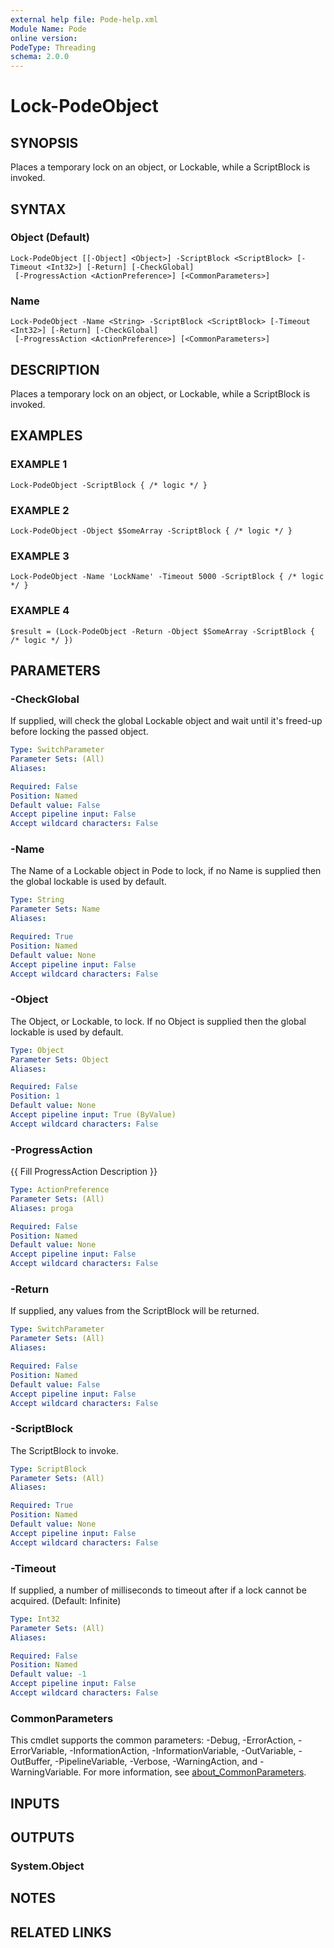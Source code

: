 ```yaml
---
external help file: Pode-help.xml
Module Name: Pode
online version:
PodeType: Threading
schema: 2.0.0
---
```


# Lock-PodeObject

## SYNOPSIS
Places a temporary lock on an object, or Lockable, while a ScriptBlock is invoked.

## SYNTAX

### Object (Default)
```
Lock-PodeObject [[-Object] <Object>] -ScriptBlock <ScriptBlock> [-Timeout <Int32>] [-Return] [-CheckGlobal]
 [-ProgressAction <ActionPreference>] [<CommonParameters>]
```

### Name
```
Lock-PodeObject -Name <String> -ScriptBlock <ScriptBlock> [-Timeout <Int32>] [-Return] [-CheckGlobal]
 [-ProgressAction <ActionPreference>] [<CommonParameters>]
```

## DESCRIPTION
Places a temporary lock on an object, or Lockable, while a ScriptBlock is invoked.

## EXAMPLES

### EXAMPLE 1
```
Lock-PodeObject -ScriptBlock { /* logic */ }
```

### EXAMPLE 2
```
Lock-PodeObject -Object $SomeArray -ScriptBlock { /* logic */ }
```

### EXAMPLE 3
```
Lock-PodeObject -Name 'LockName' -Timeout 5000 -ScriptBlock { /* logic */ }
```

### EXAMPLE 4
```
$result = (Lock-PodeObject -Return -Object $SomeArray -ScriptBlock { /* logic */ })
```

## PARAMETERS

### -CheckGlobal
If supplied, will check the global Lockable object and wait until it's freed-up before locking the passed object.

```yaml
Type: SwitchParameter
Parameter Sets: (All)
Aliases:

Required: False
Position: Named
Default value: False
Accept pipeline input: False
Accept wildcard characters: False
```

### -Name
The Name of a Lockable object in Pode to lock, if no Name is supplied then the global lockable is used by default.

```yaml
Type: String
Parameter Sets: Name
Aliases:

Required: True
Position: Named
Default value: None
Accept pipeline input: False
Accept wildcard characters: False
```

### -Object
The Object, or Lockable, to lock.
If no Object is supplied then the global lockable is used by default.

```yaml
Type: Object
Parameter Sets: Object
Aliases:

Required: False
Position: 1
Default value: None
Accept pipeline input: True (ByValue)
Accept wildcard characters: False
```

### -ProgressAction
{{ Fill ProgressAction Description }}

```yaml
Type: ActionPreference
Parameter Sets: (All)
Aliases: proga

Required: False
Position: Named
Default value: None
Accept pipeline input: False
Accept wildcard characters: False
```

### -Return
If supplied, any values from the ScriptBlock will be returned.

```yaml
Type: SwitchParameter
Parameter Sets: (All)
Aliases:

Required: False
Position: Named
Default value: False
Accept pipeline input: False
Accept wildcard characters: False
```

### -ScriptBlock
The ScriptBlock to invoke.

```yaml
Type: ScriptBlock
Parameter Sets: (All)
Aliases:

Required: True
Position: Named
Default value: None
Accept pipeline input: False
Accept wildcard characters: False
```

### -Timeout
If supplied, a number of milliseconds to timeout after if a lock cannot be acquired.
(Default: Infinite)

```yaml
Type: Int32
Parameter Sets: (All)
Aliases:

Required: False
Position: Named
Default value: -1
Accept pipeline input: False
Accept wildcard characters: False
```

### CommonParameters
This cmdlet supports the common parameters: -Debug, -ErrorAction, -ErrorVariable, -InformationAction, -InformationVariable, -OutVariable, -OutBuffer, -PipelineVariable, -Verbose, -WarningAction, and -WarningVariable. For more information, see [about_CommonParameters](http://go.microsoft.com/fwlink/?LinkID=113216).

## INPUTS

## OUTPUTS

### System.Object
## NOTES

## RELATED LINKS
